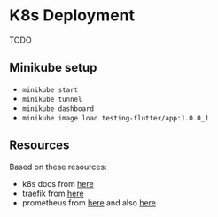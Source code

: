 # K8s Deployment

TODO

## Minikube setup

- `minikube start`
- `minikube tunnel`
- `minikube dashboard`
- `minikube image load testing-flutter/app:1.0.0_1`

## Resources

Based on these resources:

- k8s docs from [here](https://kubernetes.io/docs)
- traefik from [here](https://doc.traefik.io/traefik/getting-started/quick-start-with-kubernetes/)
- prometheus from [here](https://devopscube.com/setup-prometheus-monitoring-on-kubernetes/) and also [here](https://github.com/techiescamp/kubernetes-prometheus)
